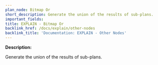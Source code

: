 ```yaml
---
plan_node: Bitmap Or
short_description: Generate the union of the results of sub-plans.
important_fields:
title: EXPLAIN - Bitmap Or
backlink_href: /docs/explain/other-nodes
backlink_title: 'Documentation: EXPLAIN - Other Nodes'
---
```


**Description:**

Generate the union of the results of sub-plans.